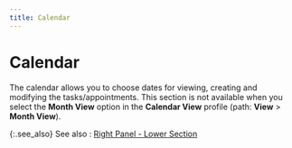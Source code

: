 ```yaml
---
title: Calendar
---
```


# Calendar


The calendar allows you to choose dates for viewing, creating and modifying  the tasks/appointments. This section is not available when you select  the **Month View** option in the **Calendar View** profile (path: **View**  > **Month View**).


{:.see_also}
See also
: [Right Panel  - Lower Section]({{site.cm_baseurl}}/view-tasks-appointments/calendar-view-profile/right-panel/lower-section/right_panel_lower_section.html)
